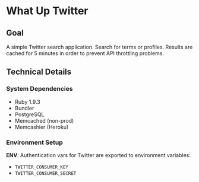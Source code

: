 # What Up Twitter

## Goal

A simple Twitter search application.  Search for terms or
profiles.  Results are cached for 5 minutes in order to prevent
API throttling problems.


## Technical Details

### System Dependencies

* Ruby 1.9.3
* Bundler
* PostgreSQL
* Memcached (non-prod)
* Memcashier (Heroku)

### Environment Setup

**ENV**: Authentication vars for Twitter are exported to environment variables:

* `TWITTER_CONSUMER_KEY`
* `TWITTER_CONSUMER_SECRET`
